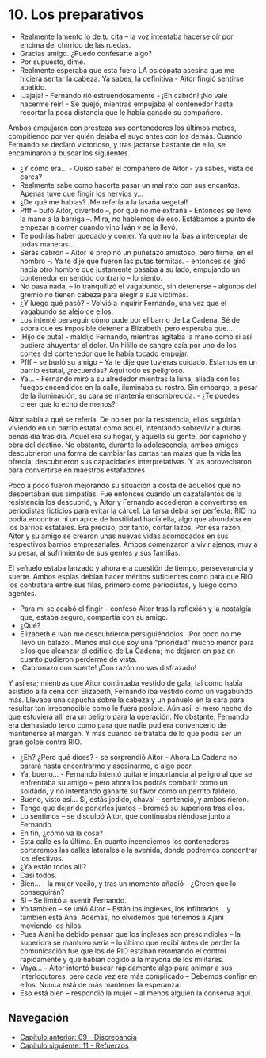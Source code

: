 # 10. Los preparativos

- Realmente lamento lo de tu cita – la voz intentaba hacerse oír por encima del chirrido de las ruedas.
- Gracias amigo. ¿Puedo confesarte algo?
- Por supuesto, dime.
- Realmente esperaba que esta fuera LA psicópata asesina que me hiciera sentar la cabeza. Ya sabes, la definitiva - Aitor fingió sentirse abatido.
- ¡Jajaja! - Fernando rió estruendosamente - ¡Eh cabrón! ¡No vale hacerme reír! - Se quejó, mientras empujaba el contenedor hasta recortar la poca distancia que le había ganado su compañero. 

Ambos empujaron con presteza sus contenedores los últimos metros, compitiendo por ver quién dejaba el suyo antes con los demás. Cuando Fernando se declaró victorioso, y tras jactarse bastante de ello, se encaminaron a buscar los siguientes.

- ¿Y cómo era... - Quiso saber el compañero de Aitor - ya sabes, vista de cerca?
- Realmente sabe como hacerte pasar un mal rato con sus encantos. Apenas tuve que fingir los nervios y...
- ¿De qué me hablas? ¡Me refería a la lasaña vegetal!
- Pfff – bufó Aitor, divertido –, por qué no me extraña - Entonces se llevó la mano a la barriga –. Mira, no hablemos de eso. Estábamos a punto de empezar a comer cuando vino Iván y se la llevó.
- Te podrías haber quedado y comer. Ya que no la ibas a interceptar de todas maneras...
- Serás cabrón – Aitor le propinó un puñetazo amistoso, pero firme, en el hombro –. Ya te dije que fueron las putas termitas. - entonces se giró hacia otro hombre que justamente pasaba a su lado, empujando un contenedor en sentido contrario – lo siento.
- No pasa nada, – lo tranquilizó el vagabundo, sin detenerse – algunos del gremio no tienen cabeza para elegir a sus víctimas.
- ¿Y luego qué pasó? - Volvió a inquirir Fernando, una vez que el vagabundo se alejó de ellos.
- Los intenté perseguir cómo pude por el barrio de La Cadena. Sé de sobra que es imposible detener a Elizabeth, pero esperaba que...
- ¡Hijo de puta! - maldijo Fernando, mientras agitaba la mano como si así pudiera ahuyentar el dolor. Un hilillo de sangre caía por uno de los cortes del contenedor que le había tocado empujar.
- Pfff – se burló su amigo – Ya te dije que tuvieras cuidado. Estamos en un barrio estatal, ¿recuerdas? Aquí todo es peligroso.
- Ya... - Fernando miró a su alrededor mientras la luna, aliada con los fuegos encendidos en la calle, iluminaba su rostro. Sin embargo, a pesar de la iluminación, su cara se mantenía ensombrecida. - ¿Te puedes creer que lo echo de menos?

Aitor sabía a qué se refería. De no ser por la resistencia, ellos seguirían viviendo en un barrio estatal como aquel, intentando sobrevivir a duras penas día tras día. Aquel era su hogar, y aquella su gente, por capricho y obra del destino. No obstante, durante la adolescencia, ambos amigos descubrieron una forma de cambiar las cartas tan malas que la vida les ofrecía; descubrieron sus capacidades interpretativas. Y las aprovecharon para convertirse en maestros estafadores.

Poco a poco fueron mejorando su situación a costa de aquellos que no despertaban sus simpatías. Fue entonces cuando un cazatalentos de la resistencia los descubrió, y Aitor y Fernando accedieron a convertirse en periodistas ficticios para evitar la cárcel. La farsa debía ser perfecta; RIO no podía encontrar ni un ápice de hostilidad hacía ella, algo que abundaba en los barrios estatales. Era preciso, por tanto, cortar lazos. Por esa razón, Aitor y su amigo se crearon unas nuevas vidas acomodados en sus respectivos barrios empresariales. Ambos comenzaron a vivir ajenos, muy a su pesar, al sufrimiento de sus gentes y sus familias.

El señuelo estaba lanzado y ahora era cuestión de tiempo, perseverancia y suerte. Ambos espías debían hacer méritos suficientes como para que RIO los contratara entre sus filas, primero como periodistas, y luego como agentes.

- Para mi se acabó el fingir – confesó Aitor tras la reflexión y la nostalgía que, estaba seguro, compartía con su amigo.
- ¿Qué?
- Elizabeth e Iván me descubrieron persiguiéndolos. ¡Por poco no me llevo un balazo!. Menos mal que soy una “prioridad” mucho menor para ellos que alcanzar el edificio de La Cadena; me dejaron en paz en cuanto pudieron perderme de vista.
- ¡Cabronazo con suerte! ¡Con razón no vas disfrazado!

Y así era; mientras que Aitor continuaba vestido de gala, tal como había asistido a la cena con Elizabeth, Fernando iba vestido como un vagabundo más. Llevaba una capucha sobre la cabeza y un pañuelo en la cara para resultar tan irreconocible como le fuera posible. Aún así, el mero hecho de que estuviera allí era un peligro para la operación. No obstante, Fernando era demasiado terco como para que nadie pudiera convencerlo de mantenerse al margen. Y más cuando se trataba de lo que podía ser un gran golpe contra RIO.

- ¿Eh? ¿Pero qué dices? - se sorprendió Aitor – Ahora La Cadena no parará hasta encontrarme y asesinarme, o algo peor.
- Ya, bueno... - Fernando intentó quitarle importancia al peligro al que se enfrentaba su amigo – pero ahora los podrás combatir como un soldado, y no intentando ganarte su favor como un perrito faldero.
- Bueno, visto así... Sí, estás jodido, chaval – sentenció, y ambos rieron.
- Tengo que dejar de ponerles juntos – bromeó su superiora tras ellos.
- Lo sentimos – se disculpó Aitor, que continuaba riéndose junto a Fernando.
- En fin, ¿cómo va la cosa?
- Esta calle es la última. En cuanto incendiemos los contenedores cortaremos las calles laterales a la avenida, donde podremos concentrar los efectivos.
- ¿Ya están todos allí?
- Casi todos.
- Bien... - la mujer vaciló, y tras un momento añadió - ¿Creen que lo conseguirán?
- Sí – Se limitó a asentir Fernando.
- Yo también – se unió Aitor – Están los ingleses, los infiltrados... y también está Ana. Además, no olvidemos que tenemos a Ajani moviendo los hilos.
- Pues Ajani ha debido pensar que los ingleses son prescindibles – la superiora se mantuvo seria – lo último que recibí antes de perder la comunicación fue que los de RIO estaban retomando el control rápidamente y que habían cogido a la mayoría de los militares.
- Vaya... - Aitor intentó buscar rápidamente algo para animar a sus interlocutores, pero cada vez era más complicado – Debemos confiar en ellos. Nunca está de más mantener la esperanza.
- Eso está bien – respondió la mujer – al menos alguien la conserva aquí.


## Navegación

- [Capítulo anterior: 09 - Discrepancia](c09_discrepancia.md)
- [Capítulo siguiente: 11 - Refuerzos](c11_refuerzos.md)
